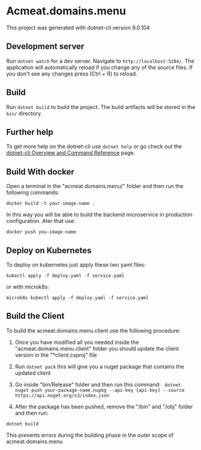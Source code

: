 # Acmeat.domains.menu

This project was generated with dotnet-cli version 9.0.104

## Development server

Run `dotnet watch` for a dev server. Navigate to `http://localhost:5204/`. The application will automatically reload if you change any of the source files.
If you don't see any changes press (Ctrl + R) to reload.


## Build

Run `dotnet build` to build the project. The build artifacts will be stored in the `bin/` directory.


## Further help

To get more help on the dotnet-cli use `dotnet help` or go check out the [dotnet-cli Overview and Command Reference](https://learn.microsoft.com/en-us/dotnet/core/tools/) page.

## Build With docker
Open a terminal in the "acmeat.domains.menu/" folder and then run the following commands:

`docker build -t your-image-name .`

In this way you will be able to build the backend microservice in production configuration.
Ater that use:

` docker push you-image-name `

## Deploy on Kubernetes
To deploy on kubernetes just apply these two yaml files:

` kubectl apply -f deploy.yaml -f service.yaml `

or with microk8s:

` microk8s kubectl apply -f deploy.yaml -f service.yaml `


## Build the Client
To build the acmeat.domains.menu.client use the following procedure:

1. Once you have modified all you needed inside the "acmeat.domains.menu.client" folder you should update the client version in the "*client.csproj" file 

2. Run `dotnet pack` this will give you a nuget package that contains the updated client

3. Go inside "bin/Release" folder and then run this command: 
` dotnet nuget push your-package-name.nupkg --api-key [api-key] --source https://api.nuget.org/v3/index.json`

4. After the package has been pushed, remove the "/bin" and "/obj" folder and then run:

`dotnet build`

This prevents errors during the building phase in the outer scope of acmeat.domains.menu
